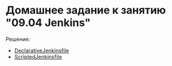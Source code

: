 # Домашнее задание к занятию "09.04 Jenkins"

Решение:

- [DeclarativeJenkinsfile](DeclarativeJenkinsfile)
- [ScriptedJenkinsfile](ScriptedJenkinsfile)
